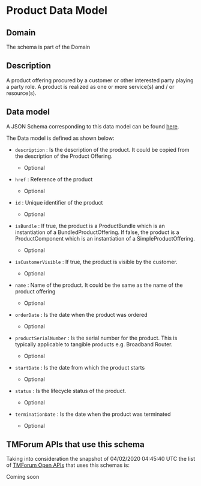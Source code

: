 # Product Data Model

## Domain

The  schema is part of the  Domain

## Description

A product offering procured by a customer or other interested party playing a party role. A product is realized as one or more service(s) and / or resource(s).

## Data model

A JSON Schema corresponding to this data model can be found
[here](https://github.com/tmforum-rand/schemas/blob/candidates/Product/Product.schema.json).

The Data model is defined as shown below:
- `description` : Is the description of the product. It could be copied from the description of the Product Offering.

  - Optional

- `href` : Reference of the product

  - Optional

- `id` : Unique identifier of the product

  - Optional

- `isBundle` : If true, the product is a ProductBundle which is an instantiation of a BundledProductOffering. If false, the product is a ProductComponent which is an instantiation of a SimpleProductOffering.

  - Optional

- `isCustomerVisible` : If true, the product is visible by the customer.

  - Optional

- `name` : Name of the product. It could be the same as the name of the product offering

  - Optional

- `orderDate` : Is the date when the product was ordered

  - Optional

- `productSerialNumber` : Is the serial number for the product. This is typically applicable to tangible products e.g. Broadband Router.

  - Optional

- `startDate` : Is the date from which the product starts

  - Optional

- `status` : Is the lifecycle status of the product.

  - Optional

- `terminationDate` : Is the date when the product was terminated

  - Optional





## TMForum APIs that use this schema

Taking into consideration the snapshot of 04/02/2020 04:45:40 UTC the list of [TMForum Open APIs](https://www.tmforum.org/open-apis/) that uses this schemas is:

Coming soon